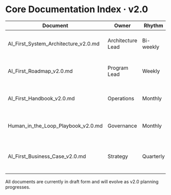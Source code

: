 # Core Documentation Index · v2.0

| Document | Owner | Rhythm | Notes |
| --- | --- | --- | --- |
| AI_First_System_Architecture_v2.0.md | Architecture Lead | Bi-weekly | Maintain system diagrams & decisions. |
| AI_First_Roadmap_v2.0.md | Program Lead | Weekly | Track sequencing and horizon shifts. |
| AI_First_Handbook_v2.0.md | Operations | Monthly | Update team agreements and rituals. |
| Human_in_the_Loop_Playbook_v2.0.md | Governance | Monthly | Validate oversight loops and checkpoints. |
| AI_First_Business_Case_v2.0.md | Strategy | Quarterly | Refresh value thesis and investment view. |

All documents are currently in draft form and will evolve as v2.0 planning progresses.

